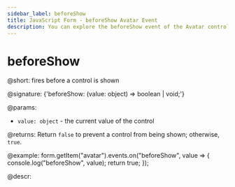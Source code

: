 ```yaml
---
sidebar_label: beforeShow
title: JavaScript Form - beforeShow Avatar Event 
description: You can explore the beforeShow event of the Avatar control of Form in the documentation of the DHTMLX JavaScript UI library. Browse developer guides and API reference, try out code examples and live demos, and download a free 30-day evaluation version of DHTMLX Suite.
---
```


# beforeShow

@short: fires before a control is shown

@signature: {'beforeShow: (value: object) => boolean | void;'}

@params:
- `value: object` - the current value of the control

@returns:
Return `false` to prevent a control from being shown; otherwise, `true`.

@example:
form.getItem("avatar").events.on("beforeShow", value => {
    console.log("beforeShow", value);
    return true;
});

@descr: